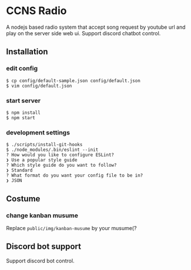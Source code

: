CCNS Radio
===

A nodejs based radio system that accept song request by youtube url and play on the server side web ui. Support discord chatbot control.

Installation
---
### edit config
```
$ cp config/default-sample.json config/default.json
$ vim config/default.json
```
### start server
```
$ npm install 
$ npm start
```
### development settings
```
$ ./scripts/install-git-hooks
$ ./node_modules/.bin/eslint --init
? How would you like to configure ESLint?
❯ Use a popular style guide
? Which style guide do you want to follow?
❯ Standard
? What format do you want your config file to be in?
❯ JSON
```

Costume
---
### change kanban musume
Replace `public/img/kanban-musume` by your musume(?

Discord bot support
---
Support discord bot control.
